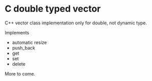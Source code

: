 # C double typed vector

C++ vector class implementation only for double,
not dynamic type.

Implements

 * automatic resize
 * push_back
 * get
 * set
 * delete

More to come.
